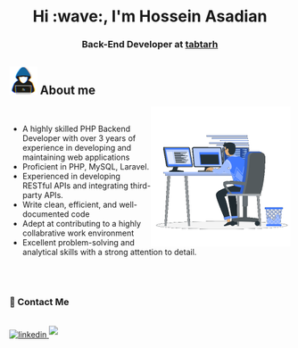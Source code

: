 <h1 align="center"><b>Hi :wave:, I'm Hossein Asadian </b></h1>

<h3 align="center">
  Back-End Developer at <a href="https://tabtarh.com" target="_blank">tabtarh</a>
</h3>

## <picture><img src = "https://github.com/0xAbdulKhalid/0xAbdulKhalid/raw/main/assets/mdImages/about_me.gif" width = 50px></picture> **About me**

<picture> <img align="right" src="https://github.com/0xAbdulKhalid/0xAbdulKhalid/raw/main/assets/mdImages/Right_Side.gif" width = 250px></picture>

<br>

- A highly skilled PHP Backend Developer with over 3 years of experience in developing and maintaining web applications
- Proficient in PHP, MySQL, Laravel.
- Experienced in developing RESTful APIs and integrating third-party APIs.
- Write clean, efficient, and well-documented code
- Adept at contributing to a highly collabrative work environment
- Excellent problem-solving and analytical skills with a strong attention to detail.

<br><br>

### 💬 Contact Me
<br>

<div align='left'>

<a href="https://linkedin.com/in/hosseinasadian" target="_blank">
<img src="https://img.shields.io/badge/linkedin:  hosseinasadian-%2300acee.svg?color=405DE6&style=for-the-badge&logo=linkedin&logoColor=white" alt=linkedin style="margin-bottom: 5px;"/>
</a>
  
<a href="mailto:hosseinasadian442@gmail.com" target="_blank">
<img src="https://img.shields.io/badge/gmail:  hosseinasadian-%23EA4335.svg?style=for-the-badge&logo=gmail&logoColor=white" t=mail style="margin-bottom: 5px;" />
</a>

</div>

<!--
**Hosseinasadian/Hosseinasadian** is a ✨ _special_ ✨ repository because its `README.md` (this file) appears on your GitHub profile.

Here are some ideas to get you started:

- 🔭 I’m currently working on ...
- 🌱 I’m currently learning ...
- 👯 I’m looking to collaborate on ...
- 🤔 I’m looking for help with ...
- 💬 Ask me about ...
- 📫 How to reach me: ...
- 😄 Pronouns: ...
- ⚡ Fun fact: ...
-->
